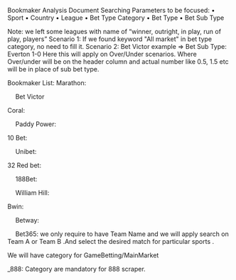 Bookmaker Analysis Document
Searching Parameters to be focused: 
•	Sport
•	Country
•	League
•	Bet Type Category
•	Bet Type 
•	Bet Sub Type 

Note: we left some leagues with name of “winner, outright, in play, run of play, players”
Scenario 1: If we found keyword "All market" in bet type category, no need to fill it. 
Scenario 2: Bet Victor example => Bet Sub Type: Everton 1-0
Here this will apply on Over/Under scenarios.  Where Over/under will be on the header column and actual number like 0.5, 1.5 etc will be in place of sub bet type. 

Bookmaker List:
Marathon:
 

 
Bet Victor
 




Coral: 
 

 
Paddy Power:
 

10 Bet:
 

 
Unibet:
 

32 Red bet:
 

 
188Bet: 
 
 


 
William Hill:
 

Bwin:
 

 
Betway:
 

 

 
Bet365:
we only require to have Team Name and we will apply search on Team A or Team B .And select the desired match for particular sports .

 
 

We will have category for GameBetting/MainMarket
 
















_888:
Category are mandatory for 888 scraper.
 

 
